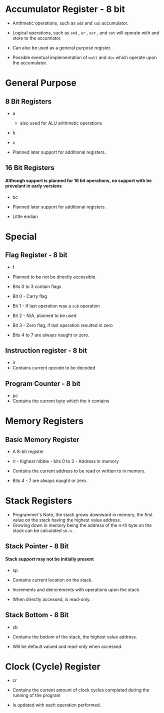 # Accumulator Register - 8 bit

* Arithmetic operations, such as `add` and `sub` accumulator.
* Logical operations, such as `and` , `or` , `xor` , and `not` will operate with and store to the accumlator. 
* Can also be used as a general purpose register.

* Possible eventual implementation of `mult` and `div` which operate upon the accumulator.

# General Purpose 

## 8 Bit Registers

* a
    - also used for ALU arithmetic operations
* b
* c

* Planned later support for additional registers.

## 16 Bit Registers

#### Although support is planned for 16 bit operations, no support with be prevelant in early versions

* bc

* Planned later support for additional registers.
* Little endian

# Special

## Flag Register - 8 bit

* f
* Planned to be not be directly accessible.

* Bits 0 to 3 contain flags
* Bit 0 - Carry flag
* Bit 1 - If last operation was a `sub` operation
* Bit 2 - N/A, planned to be used
* Bit 3 - Zero flag, if last operation resulted in zero

* Bits 4 to 7 are always naught or zero.

## Instruction register - 8 bit

* ir
* Contains current opcode to be decoded

## Program Counter - 8 bit

* pc
* Contains the current byte which the ir contains

# Memory Registers

## Basic Memory Register

* A 8-bit register

* rl - highest nibble - bits 0 to 3 - Address in memory
* Contains the current address to be read or written to in memory.

* Bits 4 - 7 are always naught or zero.

# Stack Registers

* Programmer's Note, the stack grows downward in memory, the first value on the stack having the highest value address.
* Growing down in memory being the address of the n-th byte on the stack can be calculated `sb-n` .

## Stack Pointer - 8 Bit

#### Stack support may not be initially present

* sp

* Contains current location on the stack.
* Increments and deincrements with operations upon the stack.
* When directly accessed, is read-only.

## Stack Bottom - 8 Bit

* sb

* Contains the bottom of the stack, the highest value address.
* Will be default valued and read-only when accessed.

# Clock (Cycle) Register

* cr

* Contains the current amount of clock cycles completed during the running of the program
* Is updated with each operation performed.
